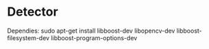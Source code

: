 # Detector
Dependies:
	sudo apt-get install libboost-dev libopencv-dev libboost-filesystem-dev libboost-program-options-dev
